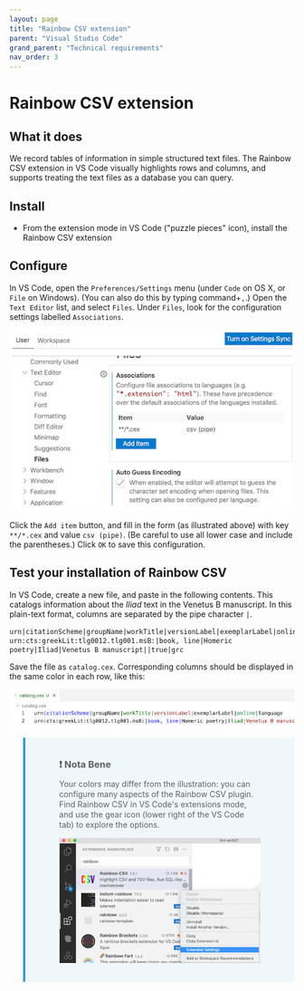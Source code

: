 ```yaml
---
layout: page
title: "Rainbow CSV extension"
parent: "Visual Studio Code"
grand_parent: "Technical requirements"
nav_order: 3
---
```


# Rainbow CSV extension

## What it does

We record tables of information in simple structured text files.  The Rainbow CSV extension in VS Code visually highlights rows and columns, and supports treating the text files as a database you can query.

## Install

- From the extension mode in VS Code ("puzzle pieces" icon), install the Rainbow CSV extension


## Configure

In VS Code, open the `Preferences/Settings` menu (under `Code` on OS X, or `File` on Windows).  (You can also do this by typing command+`,`.) Open the `Text Editor` list, and select `Files`.   Under `Files`, look for the configuration settings labelled `Associations`.

![cex config](../../../imgs/cexconf.png)

Click the `Add item` button, and fill in the form (as illustrated above) with key `**/*.cex` and value `csv (pipe)`.  (Be careful to use all lower case and include the parentheses.)  Click `OK` to save this configuration.



## Test your installation of Rainbow CSV

In VS Code, create a new file, and paste in the following contents.  This catalogs information about the *Iliad* text in the Venetus B manuscript.  In this plain-text format, columns are separated by the pipe character `|`.

```
urn|citationScheme|groupName|workTitle|versionLabel|exemplarLabel|online|language
urn:cts:greekLit:tlg0012.tlg001.msB:|book, line|Homeric poetry|Iliad|Venetus B manuscript||true|grc
```

Save the file as `catalog.cex`.  Corresponding columns should be displayed in the same color in each row, like this:


![cex](../../../imgs/catalog.png)

> ### ❗️ Nota Bene
>
> Your colors may differ from the illustration:  you can configure many aspects of the Rainbow CSV plugin.
> Find Rainbow CSV in VS Code's extensions mode, and use the gear icon (lower right of the VS Code tab) to explore the options.
> 
> ![conf rainbow](../../../imgs/rainbowsettings.png)





<style>
    blockquote {
         
     background-color: #f0f7fb;
     background-position: 9px 0px;
     background-repeat: no-repeat;
     border-left: solid 4px #3498db;
     line-height: 18px;
     overflow: hidden;
     padding: 15px 60px;
   font-style: normal;
  
    }
</style>